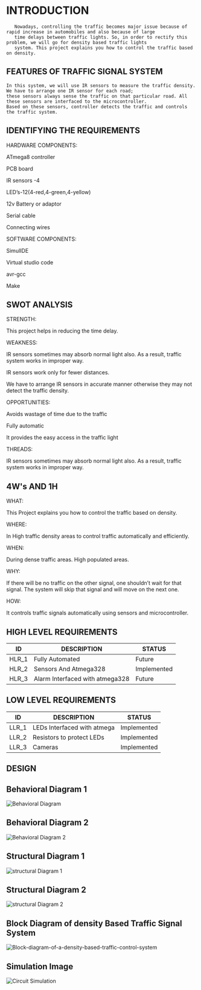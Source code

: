 # INTRODUCTION

       Nowadays, controlling the traffic becomes major issue because of rapid increase in automobiles and also because of large
       time delays between traffic lights. So, in order to rectify this problem, we will go for density based traffic lights 
       system. This project explains you how to control the traffic based on density.
       
 ## FEATURES OF TRAFFIC SIGNAL SYSTEM 
  
    In this system, we will use IR sensors to measure the traffic density. We have to arrange one IR sensor for each road;
    these sensors always sense the traffic on that particular road. All these sensors are interfaced to the microcontroller.
    Based on these sensors, controller detects the traffic and controls the traffic system.

## IDENTIFYING THE REQUIREMENTS

HARDWARE COMPONENTS:

ATmega8 controller

PCB board

IR sensors -4

LED’s-12(4-red,4-green,4-yellow)

12v Battery or adaptor

Serial cable

Connecting wires

SOFTWARE COMPONENTS:

SimulIDE

Virtual studio code

avr-gcc

Make

## SWOT ANALYSIS

STRENGTH: 

  This project helps in reducing the time delay.

WEAKNESS:

  IR sensors sometimes may absorb normal light also. As a result, traffic system works in improper way.
  
  IR sensors work only for fewer distances.
  
  We have to arrange IR sensors in accurate manner otherwise they may not detect the traffic density.

OPPORTUNITIES:

  Avoids wastage of time due to the traffic
  
  Fully automatic
  
  It provides the easy access in the traffic light
  
THREADS:

 IR sensors sometimes may absorb normal light also. As a result, traffic system works in improper way.
  
## 4W's AND 1H
 
 WHAT:
 
  This Project explains you how to control the traffic based on density.
 
 WHERE:
 
  In High traffic density areas to control traffic automatically and efficiently.
  
 WHEN:
 
  During dense traffic areas.
  High populated areas.
 
 WHY:
 
  If there will be no traffic on the other signal, one shouldn’t wait for that signal. The system will skip that signal and will move on the next one.

 HOW:
 
  It controls traffic signals automatically using sensors and microcontroller.

## HIGH LEVEL REQUIREMENTS

|ID|DESCRIPTION|STATUS|
|---|---|---|
|HLR_1|Fully Automated|Future|
|HLR_2|Sensors And Atmega328|Implemented|
|HLR_3|Alarm Interfaced with atmega328|Future|

## LOW LEVEL REQUIREMENTS

|ID|DESCRIPTION|STATUS|
|---|---|---|
|LLR_1|LEDs Interfaced with atmega|Implemented|
|LLR_2|Resistors to protect LEDs|Implemented|
|LLR_3|Cameras|Implemented|

## DESIGN
## Behavioral Diagram 1
![Behavioral Diagram](https://user-images.githubusercontent.com/89175883/143678567-ae6b864c-503f-49a2-8790-d0c495754d55.jpg)

## Behavioral Diagram 2
![Behavioral Diagram 2](https://user-images.githubusercontent.com/89175883/143685127-ca11e48f-0f3b-4469-8e56-b6c6211e22bb.jpg)

## Structural Diagram 1
![structural Diagram 1](https://user-images.githubusercontent.com/89175883/143678490-fa3aa0b3-1b33-4676-917d-0d2f3a59e0e4.jpg)

## Structural Diagram 2
![structural Diagram 2](https://user-images.githubusercontent.com/89175883/143846020-541b4416-aa81-45b4-81c5-75538766b749.jpg)

## Block Diagram of density Based Traffic Signal System
![Block-diagram-of-a-density-based-traffic-control-system](https://user-images.githubusercontent.com/89175883/143678740-09661206-175e-4652-ad2d-39b0fb06b8cd.png)

## Simulation Image
![Circuit Simulation](https://user-images.githubusercontent.com/89175883/144375630-e623e24b-22c4-4759-a6a1-b08b7eccf356.jpeg)
